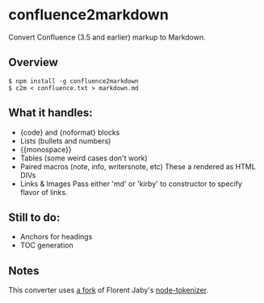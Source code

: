 # confluence2markdown

Convert Confluence (3.5 and earlier) markup to Markdown.

## Overview

```
$ npm install -g confluence2markdown
$ c2m < confluence.txt > markdown.md
```


## What it handles:

*   {code} and {noformat} blocks
*   Lists (bullets and numbers)
*   {{monospace}}
*   Tables (some weird cases don't work)
*   Paired macros (note, info, writersnote, etc)
    These a rendered as HTML DIVs
*   Links & Images
    Pass either 'md' or 'kirby' to constructor to specify flavor of links.


## Still to do:

* Anchors for headings
* TOC generation

## Notes

This converter uses [a fork](https://github.com/pborenstein/node-tokenizer)
of Florent Jaby's [node-tokenizer](https://github.com/Floby/node-tokenizer).
